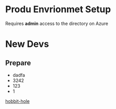 # Produ Envrionmet Setup

Requires **admin** access to the  directory on Azure

# New Devs

## Prepare 
- dadfa
- 3242
- 123
- 1

[hobbit-hole](https://en.wikipedia.org/wiki/Hobbit#Lifestyle)
